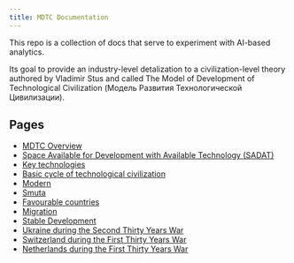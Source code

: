 ```yaml
---
title: MDTC Documentation
---
```


This repo is a collection of docs that serve to experiment with AI-based analytics.

Its goal to provide an industry-level detalization to a civilization-level theory authored by Vladimir Stus and called The Model of Development of Technological Civilization (Модель Развития Технологической Цивилизации).

## Pages

- [MDTC Overview](mdtc.md)
- [Space Available for Development with Available Technology (SADAT)](sadat.md)
- [Key technologies](key-tech.md)
- [Basic cycle of technological civilization](cycle.md)
- [Modern](modern.md)
- [Smuta](smuta.md)
- [Favourable countries](favourable-countries.md)
- [Migration](migration.md)
- [Stable Development](stable.md)
- [Ukraine during the Second Thirty Years War](2-30-w/ukraine.md)
- [Switzerland during the First Thirty Years War](1-30-w/switzerland.md)
- [Netherlands during the First Thirty Years War](1-30-w/netherlands.md)
